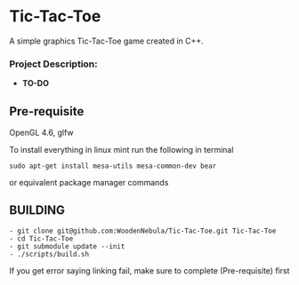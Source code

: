 # Tic-Tac-Toe

A simple graphics Tic-Tac-Toe game created in C++.

### Project Description:

- **TO-DO**

## Pre-requisite

OpenGL 4.6, glfw

To install everything in linux mint run the following in terminal

`sudo apt-get install mesa-utils mesa-common-dev bear`

or equivalent package manager commands

## BUILDING

```
- git clone git@github.com:WoodenNebula/Tic-Tac-Toe.git Tic-Tac-Toe
- cd Tic-Tac-Toe
- git submodule update --init
- ./scripts/build.sh
```

If you get error saying linking fail, make sure to complete (Pre-requisite) first
